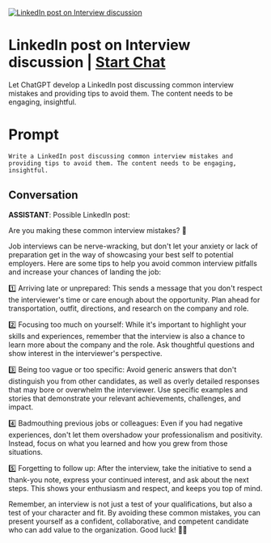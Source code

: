 
[![LinkedIn post on Interview discussion ](https://flow-prompt-covers.s3.us-west-1.amazonaws.com/icon/vintage/vint_1.png)](https://gptcall.net/chat.html?data=%7B%22contact%22%3A%7B%22id%22%3A%22EwJCTpgxacYG9k4MJUBl6%22%2C%22flow%22%3Atrue%7D%7D)
# LinkedIn post on Interview discussion  | [Start Chat](https://gptcall.net/chat.html?data=%7B%22contact%22%3A%7B%22id%22%3A%22EwJCTpgxacYG9k4MJUBl6%22%2C%22flow%22%3Atrue%7D%7D)
Let ChatGPT develop a LinkedIn post discussing common interview mistakes and providing tips to avoid them. The content needs to be engaging, insightful.

# Prompt

```
Write a LinkedIn post discussing common interview mistakes and providing tips to avoid them. The content needs to be engaging, insightful. 
```

## Conversation

**ASSISTANT**: Possible LinkedIn post:



Are you making these common interview mistakes? 🤔



Job interviews can be nerve-wracking, but don't let your anxiety or lack of preparation get in the way of showcasing your best self to potential employers. Here are some tips to help you avoid common interview pitfalls and increase your chances of landing the job:



1️⃣ Arriving late or unprepared: This sends a message that you don't respect the interviewer's time or care enough about the opportunity. Plan ahead for transportation, outfit, directions, and research on the company and role.



2️⃣ Focusing too much on yourself: While it's important to highlight your skills and experiences, remember that the interview is also a chance to learn more about the company and the role. Ask thoughtful questions and show interest in the interviewer's perspective.



3️⃣ Being too vague or too specific: Avoid generic answers that don't distinguish you from other candidates, as well as overly detailed responses that may bore or overwhelm the interviewer. Use specific examples and stories that demonstrate your relevant achievements, challenges, and impact.



4️⃣ Badmouthing previous jobs or colleagues: Even if you had negative experiences, don't let them overshadow your professionalism and positivity. Instead, focus on what you learned and how you grew from those situations.



5️⃣ Forgetting to follow up: After the interview, take the initiative to send a thank-you note, express your continued interest, and ask about the next steps. This shows your enthusiasm and respect, and keeps you top of mind.



Remember, an interview is not just a test of your qualifications, but also a test of your character and fit. By avoiding these common mistakes, you can present yourself as a confident, collaborative, and competent candidate who can add value to the organization. Good luck! 💪🏽


